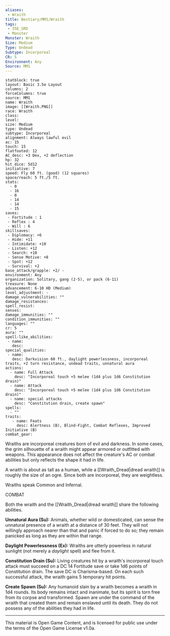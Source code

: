 ```yaml
---
aliases:
 - Wraith
title: Bestiary/MM1/Wraith
tags: 
 - 35E_SRD
 - Monster
Monster: Wraith
Size: Medium
Type: Undead
Subtype: Incorporeal
CR: 5
Environnent: Any
Source: MM1
---
```


```statblock
statblock: true
layout: Basic 3.5e Layout
columns: 2
forceColumns: true
source: MM1 
name: Wraith
image: [[Wraith.PNG]]
race: Wraith
class: 
level: 
size: Medium
type: Undead
subtype: Incorporeal
alignment: Always lawful evil
ac: 15
touch: 15
flatfooted: 12
AC_desc: +3 Dex, +2 deflection
hp: 32
hit_dice: 5d12
initiative: 7
speed: Fly 60 ft. (good) (12 squares)
space/reach: 5 ft./5 ft.
stats:
  - 0
  - 16
  - 0
  - 14
  - 14
  - 15
saves:
 - Fortitude : 1
 - Reflex : 4
 - Will : 6
skillsaves:
 - Diplomacy: +6
 - Hide: +11
 - Intimidate: +10
 - Listen: +12
 - Search: +10
 - Sense Motive: +8
 - Spot: +12
 - Survival: +2
base_attack/grapple: +2/ -
environment: Any
organization: Solitary, gang (2-5), or pack (6-11)
treasure: None
advancement: 6-10 HD (Medium)
level_adjustment: -
damage_vulnerabilities: ""
damage_resistances: 
spell_resist: 
senses: 
damage_immunities: ""
condition_immunities: ""
languages: ""
cr: 5
aura: ""
spell-like_abilities:
 - name: 
   desc: 
special_qualities:
 - name:
   desc: Darkvision 60 ft., daylight powerlessness, incorporeal traits, +2 turn resistance, undead traits, unnatural aura
actions:
  - name: Full Attack
    desc: "Incorporeal touch +5 melee (1d4 plus 1d6 Constitution drain)"
  - name: Attack
    desc: "Incorporeal touch +5 melee (1d4 plus 1d6 Constitution drain)"
  - name: special attacks
    desc: "Constitution drain, create spawn"
spells:
  - ""
traits:
   - name: Feats
     desc: Alertness (B), Blind-Fight, Combat Reflexes, Improved Initiative (B)
combat_gear:  
```


Wraiths are incorporeal creatures born of evil and darkness. In some cases, the grim silhouette of a wraith might appear armored or outfitted with weapons. This appearance does not affect the creature's AC or combat abilities but only reflects the shape it had in life.

A wraith is about as tall as a human, while a [[Wraith_Dread|dread wraith]] is roughly the size of an ogre. Since both are incorporeal, they are weightless.

Wraiths speak Common and Infernal.

COMBAT

Both the wraith and the [[Wraith_Dread|dread wraith]] share the following abilities.


**Unnatural Aura (Su):** Animals, whether wild or domesticated, can sense the unnatural presence of a wraith at a distance of 30 feet. They will not willingly approach nearer than that and panic if forced to do so; they remain panicked as long as they are within that range.


**Daylight Powerlessness (Ex):** Wraiths are utterly powerless in natural sunlight (not merely a *daylight* spell) and flee from it.


**Constitution Drain (Su):** Living creatures hit by a wraith's incorporeal touch attack must succeed on a DC 14 Fortitude save or take 1d6 points of Constitution drain. The save DC is Charisma-based. On each such successful attack, the wraith gains 5 temporary hit points.


**Create Spawn (Su):** Any humanoid slain by a wraith becomes a wraith in 1d4 rounds. Its body remains intact and inanimate, but its spirit is torn free from its corpse and transformed. Spawn are under the command of the wraith that created them and remain enslaved until its death. They do not possess any of the abilities they had in life.

---

This material is Open Game Content, and is licensed for public use under the terms of the Open Game License v1.0a.
